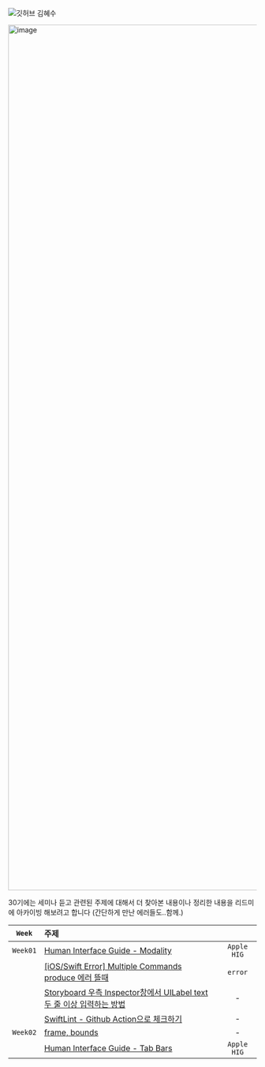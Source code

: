 ![깃허브 김혜수](https://user-images.githubusercontent.com/61109660/160548991-1dfa474e-7be2-4f6c-a0fd-9e54a22d6501.png)

<img width="1755" alt="image" src="https://user-images.githubusercontent.com/68391767/162249065-543f1412-20b2-4ef2-8f82-987008772bb4.png">


30기에는 세미나 듣고 관련된 주제에 대해서 더 찾아본 내용이나 정리한 내용을 리드미에 아카이빙 해보려고 합니다 (간단하게 만난 에러들도..함께.)


|`Week`|주제||
|:--:|:--|:--:|
|`Week01`|[Human Interface Guide - Modality](https://kimseawater.notion.site/HIG-Modality-385534104e6648e08d72bf683bad404d)|`Apple HIG`|
||[[iOS/Swift Error] Multiple Commands produce 에러 뜰때](https://velog.io/@hyesuuou/iOSSwift-Error-Multiple-Commands-produce-%EC%97%90%EB%9F%AC-%EB%9C%B0%EB%95%8C)|`error`|
||[Storyboard 우측 Inspector창에서 UILabel text 두 줄 이상 입력하는 방법](https://velog.io/@hyesuuou/iOSSwift-Storyboard-%EC%9A%B0%EC%B8%A1-Inspector%EC%B0%BD%EC%97%90%EC%84%9C-UILabel-text-%EB%91%90-%EC%A4%84-%EC%9D%B4%EC%83%81-%EC%9E%85%EB%A0%A5%ED%95%98%EB%8A%94-%EB%B0%A9%EB%B2%95)|-|
||[SwiftLint - Github Action으로 체크하기](https://velog.io/@hyesuuou/SwiftLint-Github-Action%EC%9C%BC%EB%A1%9C-%EC%B2%B4%ED%81%AC%ED%95%98%EA%B8%B0)|-|
|`Week02`|[frame, bounds](https://kimseawater.notion.site/frame-bounds-a117a29171304b74bd1cbea6c4801939)|-|
||[Human Interface Guide - Tab Bars](https://kimseawater.notion.site/Bars-Tab-Bars-f9b630f5352140c08ba5b213e4d6c746)|`Apple HIG`|
